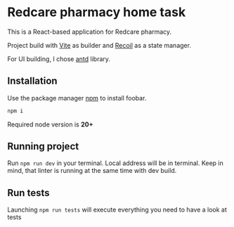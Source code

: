 # Redcare pharmacy home task

This is a React-based application for Redcare pharmacy.

Project build with [Vite](https://vitejs.dev/) as builder and [Recoil](https://recoiljs.org) as a state manager.

For UI building, I chose [antd](https://ant.design/) library. 

## Installation

Use the package manager [npm](https://www.npmjs.com/) to install foobar.

```bash
npm i
```

Required node version is **20+**

## Running project

Run `npm run dev` in your terminal. Local address will be in terminal.
Keep in mind, that linter is running at the same time with dev build.

## Run tests

Launching `npm run tests` will execute everything you need to
have a look at tests
